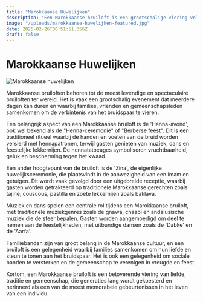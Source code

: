 ```yaml
---
title: "Marokkaanse Huwelijken"
description: "Een Marokkaanse bruiloft is een grootschalige viering vol traditie, muziek, dans, hennarituelen, heerlijk eten en familiebanden, waarin liefde en gemeenschap centraal staan."
image: "/uploads/marokkaanse-huwelijken-featured.jpg"
date: 2025-02-26T00:51:51.356Z
draft: false
---
```


# Marokkaanse Huwelijken

![Marokkaanse huwelijken](/uploads/marokkaanse-huwelijken-featured.jpg)

Marokkaanse bruiloften behoren tot de meest levendige en spectaculaire bruiloften ter wereld. Het is vaak een grootschalig evenement dat meerdere dagen kan duren en waarbij families, vrienden en gemeenschapsleden samenkomen om de verbintenis van het bruidspaar te vieren.

Een belangrijk aspect van een Marokkaanse bruiloft is de 'Henna-avond', ook wel bekend als de "Henna-ceremonie" of "Berberse feest". Dit is een traditioneel ritueel waarbij de handen en voeten van de bruid worden versierd met hennapatronen, terwijl gasten genieten van muziek, dans en feestelijke lekkernijen. De hennatatoeages symboliseren vruchtbaarheid, geluk en bescherming tegen het kwaad.

Een ander hoogtepunt van de bruiloft is de 'Zina', de eigenlijke huwelijksceremonie, die plaatsvindt in de aanwezigheid van een imam en getuigen. Dit wordt vaak gevolgd door een uitgebreide receptie, waarbij gasten worden getrakteerd op traditionele Marokkaanse gerechten zoals tajine, couscous, pastilla en zoete lekkernijen zoals baklava.

Muziek en dans spelen een centrale rol tijdens een Marokkaanse bruiloft, met traditionele muziekgenres zoals de gnawa, chaabi en andalusische muziek die de sfeer bepalen. Gasten worden aangemoedigd om deel te nemen aan de feestelijkheden, met uitbundige dansen zoals de 'Dabke' en de 'Aarfa'.

Familiebanden zijn van groot belang in de Marokkaanse cultuur, en een bruiloft is een gelegenheid waarbij families samenkomen om hun liefde en steun te tonen aan het bruidspaar. Het is ook een gelegenheid om sociale banden te versterken en de gemeenschap te verenigen in vreugde en feest.

Kortom, een Marokkaanse bruiloft is een betoverende viering van liefde, traditie en gemeenschap, die generaties lang wordt gekoesterd en herinnerd als een van de meest memorabele gebeurtenissen in het leven van een individu.